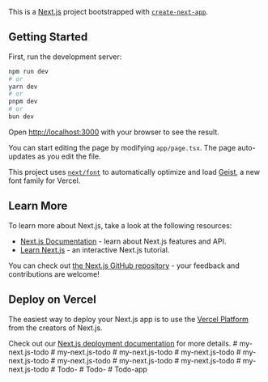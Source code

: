This is a [Next.js](https://nextjs.org) project bootstrapped with [`create-next-app`](https://nextjs.org/docs/app/api-reference/cli/create-next-app).

## Getting Started

First, run the development server:

```bash
npm run dev
# or
yarn dev
# or
pnpm dev
# or
bun dev
```

Open [http://localhost:3000](http://localhost:3000) with your browser to see the result.

You can start editing the page by modifying `app/page.tsx`. The page auto-updates as you edit the file.

This project uses [`next/font`](https://nextjs.org/docs/app/building-your-application/optimizing/fonts) to automatically optimize and load [Geist](https://vercel.com/font), a new font family for Vercel.

## Learn More

To learn more about Next.js, take a look at the following resources:

- [Next.js Documentation](https://nextjs.org/docs) - learn about Next.js features and API.
- [Learn Next.js](https://nextjs.org/learn) - an interactive Next.js tutorial.

You can check out [the Next.js GitHub repository](https://github.com/vercel/next.js) - your feedback and contributions are welcome!

## Deploy on Vercel

The easiest way to deploy your Next.js app is to use the [Vercel Platform](https://vercel.com/new?utm_medium=default-template&filter=next.js&utm_source=create-next-app&utm_campaign=create-next-app-readme) from the creators of Next.js.

Check out our [Next.js deployment documentation](https://nextjs.org/docs/app/building-your-application/deploying) for more details.
#   m y - n e x t . j s - t o d o  
 #   m y - n e x t . j s - t o d o  
 #   m y - n e x t . j s - t o d o  
 #   m y - n e x t . j s - t o d o  
 #   m y - n e x t . j s - t o d o  
 #   m y - n e x t . j s - t o d o  
 #   m y - n e x t . j s - t o d o  
 #   m y - n e x t . j s - t o d o  
 #   m y - n e x t . j s - t o d o  
 #   T o d o -  
 #   T o d o -  
 #   T o d o - a p p  
 
